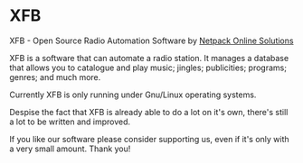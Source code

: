 # XFB
XFB - Open Source Radio Automation Software by [Netpack Online Solutions](https://www.netpack.pt)

XFB is a software that can automate a radio station. 
It manages a database that allows you to catalogue and play music; jingles; publicities; programs; genres; and much more.


Currently XFB is only running under Gnu/Linux operating systems.

Despise the fact that XFB is already able to do a lot on it's own, there's still a lot to be written and improved.

If you like our software please consider supporting us, even if it's only with a very small amount. Thank you!
